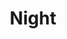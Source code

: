 ---
title: Night
date: 
draft: false

# descripcion
description : Torzado largo facetado

materials: Plata 925

color: Plateado

dimensions: 5,5cm

code: 01-01-0033

type: "Aros"

categories: []

price: $1.640,00

# Images
# first image will be shown in the product page
images:
  # - image: "images/path_to_image"
  # La ubicacion de las imagenes es imagenes/Aros/Aros.Colgantes/01-01-0033-night
  - image: "./images/aros/colgantes/01-01-0033-torzado-largo-facetado_a.jpeg"
  - image: "./images/aros/colgantes/01-01-0033-torzado-largo-facetado_b.jpeg"
---